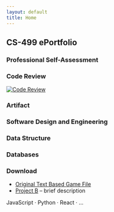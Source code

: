```yaml
---
layout: default
title: Home
---
```


## CS-499 ePortfolio

### Professional Self-Assessment

### Code Review

   [![Code Review](https://img.youtube.com/vi/jqw2Qa-nx38/0.jpg)](https://www.youtube.com/watch?v=jqw2Qa-nx38)

### Artifact
### Software Design and Engineering
### Data Structure
### Databases

### Download
- [Original Text Based Game File](assets/files/TextBasedGameOriginal.py)
- [Project B](link) – brief description  

JavaScript · Python · React · …
